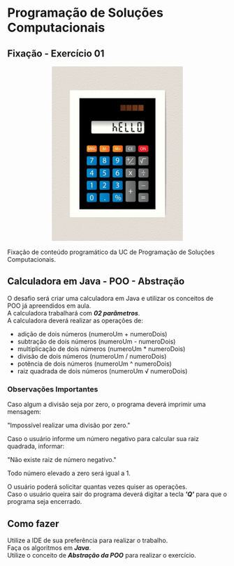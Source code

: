 # Programação de Soluções Computacionais

## Fixação - Exercício 01

<p align="center">
  <a href="#">
    <img src="logo\calc.jpg" width="300" alt="Calculadora">
  </a>
</p>

Fixação de conteúdo programático da UC de Programação de Soluções Computacionais.<br>

## Calculadora em Java - POO - Abstração

O desafio será criar uma calculadora em Java e utilizar os conceitos de POO já apreendidos em aula.<br>
A calculadora trabalhará com ***02 parâmetros***.<br>
A calculadora deverá realizar as operações de:

+ adição de dois números (numeroUm + numeroDois)
+ subtração de dois números (numeroUm - numeroDois)
+ multiplicação de dois números (numeroUm * numeroDois)
+ divisão de dois números (numeroUm / numeroDois)
+ potência de dois números (numeroUm ^ numeroDois)
+ raiz quadrada de dois números (numeroUm √ numeroDois)

### Observações Importantes

Caso algum a divisão seja por zero, o programa deverá imprimir uma mensagem:

"Impossível realizar uma divisão por zero."

Caso o usuário informe um número negativo para calcular sua raiz quadrada, informar:

"Não existe raiz de número negativo."

Todo número elevado a zero será igual a 1.

O usuário poderá solicitar quantas vezes quiser as operações.<br>
Caso o usuário queira sair do programa deverá digitar a tecla ***'Q'*** para que o programa seja encerrado.

## Como fazer

Utilize a IDE de sua preferência para realizar o trabalho.<br>
Faça os algoritmos em ***Java***.<br>
Utilize o conceito de ***Abstração da POO*** para realizar o exercício.